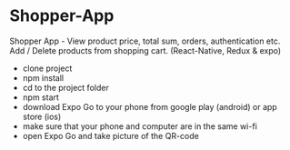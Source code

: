 # Shopper-App
Shopper App - View product price, total sum, orders, authentication etc. Add / Delete products from shopping cart.  (React-Native, Redux &amp; expo)

- clone project
- npm install
- cd to the project folder
- npm start
- download Expo Go to your phone from google play (android) or app store (ios)
- make sure that your phone and computer are in the same wi-fi
- open Expo Go and take picture of the QR-code
